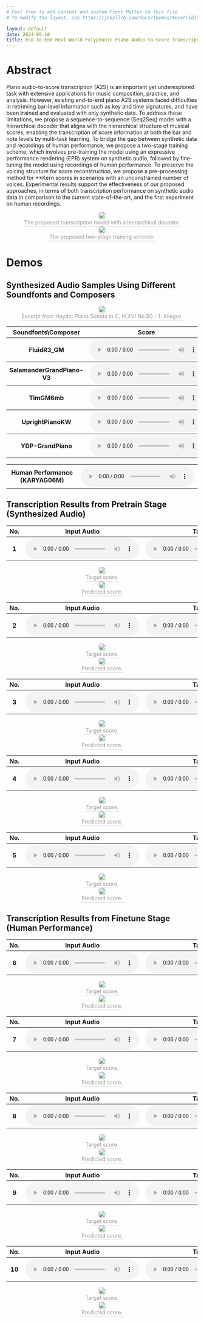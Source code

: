 ```yaml
---
# Feel free to add content and custom Front Matter to this file.
# To modify the layout, see https://jekyllrb.com/docs/themes/#overriding-theme-defaults

layout: default
date: 2024-05-10
title: End-to-End Real-World Polyphonic Piano Audio-to-Score Transcription with Hierarchical Decoding
---
```


# Abstract

Piano audio-to-score transcription (A2S) is an important yet underexplored task with extensive applications for music composition, practice, and analysis. However, existing end-to-end piano A2S systems faced difficulties in retrieving bar-level information such as key and time signatures, and have been trained and evaluated with only synthetic data. To address these limitations, we propose a sequence-to-sequence (Seq2Seq) model with a hierarchical decoder that aligns with the hierarchical structure of musical scores, enabling the transcription of score information at both the bar and note levels by multi-task learning. To bridge the gap between synthetic data and recordings of human performance, we propose a two-stage training scheme, which involves pre-training the model using an expressive performance rendering (EPR) system on synthetic audio, followed by fine-tuning the model using recordings of human performance. To preserve the voicing structure for score reconstruction, we propose a pre-processing method for **Kern scores in scenarios with an unconstrained number of voices. Experimental results support the effectiveness of our proposed approaches, in terms of both transcription performance on synthetic audio data in comparison to the current state-of-the-art, and the first experiment on human recordings.

<center>
    <img style="border-radius: 0.3125em;
    box-shadow: 0 2px 4px 0 rgba(34,36,38,.12),0 2px 10px 0 rgba(34,36,38,.08);" 
    src="static/img/model_architecture.png">
    <br>
    <div style="color:orange; border-bottom: 1px solid #d9d9d9;
    display: inline-block;
    color: #999;
    padding: 2px;">The proposed transcription model with a hierarchical decoder.</div>
</center>

<center>
    <img style="border-radius: 0.3125em;
    box-shadow: 0 2px 4px 0 rgba(34,36,38,.12),0 2px 10px 0 rgba(34,36,38,.08);" 
    src="static/img/training_scheme.png">
    <br>
    <div style="color:orange; border-bottom: 1px solid #d9d9d9;
    display: inline-block;
    color: #999;
    padding: 2px;">The proposed two-stage training scheme.</div>
</center>

# Demos

## Synthesized Audio Samples Using Different Soundfonts and Composers

<center>
    <img style="border-radius: 0.3125em;
    box-shadow: 0 2px 4px 0 rgba(34,36,38,.12),0 2px 10px 0 rgba(34,36,38,.08);" 
    src="static/img/audio_sample/score.svg">
    <br>
    <div style="color:orange; border-bottom: 1px solid #d9d9d9;
    display: inline-block;
    color: #999;
    padding: 2px;">Excerpt from Haydn: Piano Sonata in C, H.XVI No.50 - 1. Allegro.</div>
</center>

<table>
    <tr>
        <th>Soundfonts\Composer</th>
        <th>Score</th>
        <th>Bach</th>
        <th>Mozart</th>
        <th>Chopin</th>
    </tr>
    <tr>
        <th>FluidR3_GM</th>
        <th><audio controls><source src="static/audio/audio_sample/score~FluidR3_GM.wav" type="audio/wav"></audio></th>
        <th><audio controls><source src="static/audio/audio_sample/Bach~FluidR3_GM.wav" type="audio/wav"></audio></th>
        <th><audio controls><source src="static/audio/audio_sample/Mozart~FluidR3_GM.wav" type="audio/wav"></audio></th>
        <th><audio controls><source src="static/audio/audio_sample/Chopin~FluidR3_GM.wav" type="audio/wav"></audio></th>
    </tr>
    <tr>
        <th>SalamanderGrandPiano-V3</th>
        <th><audio controls><source src="static/audio/audio_sample/score~SalamanderGrandPiano-V3+20200602.wav" type="audio/wav"></audio></th>
        <th><audio controls><source src="static/audio/audio_sample/Bach~SalamanderGrandPiano-V3+20200602.wav" type="audio/wav"></audio></th>
        <th><audio controls><source src="static/audio/audio_sample/Mozart~SalamanderGrandPiano-V3+20200602.wav" type="audio/wav"></audio></th>
        <th><audio controls><source src="static/audio/audio_sample/Chopin~SalamanderGrandPiano-V3+20200602.wav" type="audio/wav"></audio></th>
    </tr>
    <tr>
        <th>TimGM6mb</th>
        <th><audio controls><source src="static/audio/audio_sample/score~TimGM6mb.wav" type="audio/wav"></audio></th>
        <th><audio controls><source src="static/audio/audio_sample/Bach~TimGM6mb.wav" type="audio/wav"></audio></th>
        <th><audio controls><source src="static/audio/audio_sample/Mozart~TimGM6mb.wav" type="audio/wav"></audio></th>
        <th><audio controls><source src="static/audio/audio_sample/Chopin~TimGM6mb.wav" type="audio/wav"></audio></th>
    </tr>
    <tr>
        <th>UprightPianoKW</th>
        <th><audio controls><source src="static/audio/audio_sample/score~UprightPianoKW-20220221.wav" type="audio/wav"></audio></th>
        <th><audio controls><source src="static/audio/audio_sample/Bach~UprightPianoKW-20220221.wav" type="audio/wav"></audio></th>
        <th><audio controls><source src="static/audio/audio_sample/Mozart~UprightPianoKW-20220221.wav" type="audio/wav"></audio></th>
        <th><audio controls><source src="static/audio/audio_sample/Chopin~UprightPianoKW-20220221.wav" type="audio/wav"></audio></th>
    </tr>
    <tr>
        <th>YDP-GrandPiano</th>
        <th><audio controls><source src="static/audio/audio_sample/score~YDP-GrandPiano-20160804.wav" type="audio/wav"></audio></th>
        <th><audio controls><source src="static/audio/audio_sample/Bach~YDP-GrandPiano-20160804.wav" type="audio/wav"></audio></th>
        <th><audio controls><source src="static/audio/audio_sample/Mozart~YDP-GrandPiano-20160804.wav" type="audio/wav"></audio></th>
        <th><audio controls><source src="static/audio/audio_sample/Chopin~YDP-GrandPiano-20160804.wav" type="audio/wav"></audio></th>
    </tr>
</table>

<table>
    <tr>
        <th>Human Performance (KARYAG06M)</th>
        <th><audio controls><source src="static/audio/audio_sample/human.wav" type="audio/wav"></audio></th>
    </tr>
</table>

## Transcription Results from Pretrain Stage (Synthesized Audio)

<table>
    <tr>
        <th>No.</th>
        <th>Input Audio</th>
        <th>Target</th>
        <th>Prediction</th>
    </tr>
    <tr>
        <th>1</th>
        <th><audio controls><source src="static/audio/pretrain/0/input.wav" type="audio/wav"></audio></th>
        <th><audio controls><source src="static/audio/pretrain/0/target.wav" type="audio/wav"></audio></th>
        <th><audio controls><source src="static/audio/pretrain/0/pred.wav" type="audio/wav"></audio></th>
    </tr>
</table>

<center>
    <img style="border-radius: 0.3125em;
    box-shadow: 0 2px 4px 0 rgba(34,36,38,.12),0 2px 10px 0 rgba(34,36,38,.08);" 
    src="static/img/pretrain/0/target.svg">
    <br>
    <div style="color:orange; border-bottom: 1px solid #d9d9d9;
    display: inline-block;
    color: #999;
    padding: 2px;">Target score.</div>
</center>

<center>
    <img style="border-radius: 0.3125em;
    box-shadow: 0 2px 4px 0 rgba(34,36,38,.12),0 2px 10px 0 rgba(34,36,38,.08);" 
    src="static/img/pretrain/0/pred.svg">
    <br>
    <div style="color:orange; border-bottom: 1px solid #d9d9d9;
    display: inline-block;
    color: #999;
    padding: 2px;">Predicted score.</div>
</center>

<table>
    <tr>
        <th>No.</th>
        <th>Input Audio</th>
        <th>Target</th>
        <th>Prediction</th>
    </tr>
    <tr>
        <th>2</th>
        <th><audio controls><source src="static/audio/pretrain/1/input.wav" type="audio/wav"></audio></th>
        <th><audio controls><source src="static/audio/pretrain/1/target.wav" type="audio/wav"></audio></th>
        <th><audio controls><source src="static/audio/pretrain/1/pred.wav" type="audio/wav"></audio></th>
    </tr>
</table>

<center>
    <img style="border-radius: 0.3125em;
    box-shadow: 0 2px 4px 0 rgba(34,36,38,.12),0 2px 10px 0 rgba(34,36,38,.08);" 
    src="static/img/pretrain/1/target.svg">
    <br>
    <div style="color:orange; border-bottom: 1px solid #d9d9d9;
    display: inline-block;
    color: #999;
    padding: 2px;">Target score.</div>
</center>

<center>
    <img style="border-radius: 0.3125em;
    box-shadow: 0 2px 4px 0 rgba(34,36,38,.12),0 2px 10px 0 rgba(34,36,38,.08);" 
    src="static/img/pretrain/1/pred.svg">
    <br>
    <div style="color:orange; border-bottom: 1px solid #d9d9d9;
    display: inline-block;
    color: #999;
    padding: 2px;">Predicted score.</div>
</center>


<table>
    <tr>
        <th>No.</th>
        <th>Input Audio</th>
        <th>Target</th>
        <th>Prediction</th>
    </tr>
    <tr>
        <th>3</th>
        <th><audio controls><source src="static/audio/pretrain/2/input.wav" type="audio/wav"></audio></th>
        <th><audio controls><source src="static/audio/pretrain/2/target.wav" type="audio/wav"></audio></th>
        <th><audio controls><source src="static/audio/pretrain/2/pred.wav" type="audio/wav"></audio></th>
    </tr>
</table>

<center>
    <img style="border-radius: 0.3125em;
    box-shadow: 0 2px 4px 0 rgba(34,36,38,.12),0 2px 10px 0 rgba(34,36,38,.08);" 
    src="static/img/pretrain/2/target.svg">
    <br>
    <div style="color:orange; border-bottom: 1px solid #d9d9d9;
    display: inline-block;
    color: #999;
    padding: 2px;">Target score.</div>
</center>

<center>
    <img style="border-radius: 0.3125em;
    box-shadow: 0 2px 4px 0 rgba(34,36,38,.12),0 2px 10px 0 rgba(34,36,38,.08);" 
    src="static/img/pretrain/2/pred.svg">
    <br>
    <div style="color:orange; border-bottom: 1px solid #d9d9d9;
    display: inline-block;
    color: #999;
    padding: 2px;">Predicted score.</div>
</center>


<table>
    <tr>
        <th>No.</th>
        <th>Input Audio</th>
        <th>Target</th>
        <th>Prediction</th>
    </tr>
    <tr>
        <th>4</th>
        <th><audio controls><source src="static/audio/pretrain/3/input.wav" type="audio/wav"></audio></th>
        <th><audio controls><source src="static/audio/pretrain/3/target.wav" type="audio/wav"></audio></th>
        <th><audio controls><source src="static/audio/pretrain/3/pred.wav" type="audio/wav"></audio></th>
    </tr>
</table>

<center>
    <img style="border-radius: 0.3125em;
    box-shadow: 0 2px 4px 0 rgba(34,36,38,.12),0 2px 10px 0 rgba(34,36,38,.08);" 
    src="static/img/pretrain/3/target.svg">
    <br>
    <div style="color:orange; border-bottom: 1px solid #d9d9d9;
    display: inline-block;
    color: #999;
    padding: 2px;">Target score.</div>
</center>

<center>
    <img style="border-radius: 0.3125em;
    box-shadow: 0 2px 4px 0 rgba(34,36,38,.12),0 2px 10px 0 rgba(34,36,38,.08);" 
    src="static/img/pretrain/3/pred.svg">
    <br>
    <div style="color:orange; border-bottom: 1px solid #d9d9d9;
    display: inline-block;
    color: #999;
    padding: 2px;">Predicted score.</div>
</center>


<table>
    <tr>
        <th>No.</th>
        <th>Input Audio</th>
        <th>Target</th>
        <th>Prediction</th>
    </tr>
    <tr>
        <th>5</th>
        <th><audio controls><source src="static/audio/pretrain/4/input.wav" type="audio/wav"></audio></th>
        <th><audio controls><source src="static/audio/pretrain/4/target.wav" type="audio/wav"></audio></th>
        <th><audio controls><source src="static/audio/pretrain/4/pred.wav" type="audio/wav"></audio></th>
    </tr>
</table>

<center>
    <img style="border-radius: 0.3125em;
    box-shadow: 0 2px 4px 0 rgba(34,36,38,.12),0 2px 10px 0 rgba(34,36,38,.08);" 
    src="static/img/pretrain/4/target.svg">
    <br>
    <div style="color:orange; border-bottom: 1px solid #d9d9d9;
    display: inline-block;
    color: #999;
    padding: 2px;">Target score.</div>
</center>

<center>
    <img style="border-radius: 0.3125em;
    box-shadow: 0 2px 4px 0 rgba(34,36,38,.12),0 2px 10px 0 rgba(34,36,38,.08);" 
    src="static/img/pretrain/4/pred.svg">
    <br>
    <div style="color:orange; border-bottom: 1px solid #d9d9d9;
    display: inline-block;
    color: #999;
    padding: 2px;">Predicted score.</div>
</center>


## Transcription Results from Finetune Stage (Human Performance)

<table>
    <tr>
        <th>No.</th>
        <th>Input Audio</th>
        <th>Target</th>
        <th>Prediction</th>
    </tr>
    <tr>
        <th>6</th>
        <th><audio controls><source src="static/audio/finetune/0/input.wav" type="audio/wav"></audio></th>
        <th><audio controls><source src="static/audio/finetune/0/target.wav" type="audio/wav"></audio></th>
        <th><audio controls><source src="static/audio/finetune/0/pred.wav" type="audio/wav"></audio></th>
    </tr>
</table>

<center>
    <img style="border-radius: 0.3125em;
    box-shadow: 0 2px 4px 0 rgba(34,36,38,.12),0 2px 10px 0 rgba(34,36,38,.08);" 
    src="static/img/finetune/0/target.svg">
    <br>
    <div style="color:orange; border-bottom: 1px solid #d9d9d9;
    display: inline-block;
    color: #999;
    padding: 2px;">Target score.</div>
</center>

<center>
    <img style="border-radius: 0.3125em;
    box-shadow: 0 2px 4px 0 rgba(34,36,38,.12),0 2px 10px 0 rgba(34,36,38,.08);" 
    src="static/img/finetune/0/pred.svg">
    <br>
    <div style="color:orange; border-bottom: 1px solid #d9d9d9;
    display: inline-block;
    color: #999;
    padding: 2px;">Predicted score.</div>
</center>

<table>
    <tr>
        <th>No.</th>
        <th>Input Audio</th>
        <th>Target</th>
        <th>Prediction</th>
    </tr>
    <tr>
        <th>7</th>
        <th><audio controls><source src="static/audio/finetune/1/input.wav" type="audio/wav"></audio></th>
        <th><audio controls><source src="static/audio/finetune/1/target.wav" type="audio/wav"></audio></th>
        <th><audio controls><source src="static/audio/finetune/1/pred.wav" type="audio/wav"></audio></th>
    </tr>
</table>

<center>
    <img style="border-radius: 0.3125em;
    box-shadow: 0 2px 4px 0 rgba(34,36,38,.12),0 2px 10px 0 rgba(34,36,38,.08);" 
    src="static/img/finetune/1/target.svg">
    <br>
    <div style="color:orange; border-bottom: 1px solid #d9d9d9;
    display: inline-block;
    color: #999;
    padding: 2px;">Target score.</div>
</center>

<center>
    <img style="border-radius: 0.3125em;
    box-shadow: 0 2px 4px 0 rgba(34,36,38,.12),0 2px 10px 0 rgba(34,36,38,.08);" 
    src="static/img/finetune/1/pred.svg">
    <br>
    <div style="color:orange; border-bottom: 1px solid #d9d9d9;
    display: inline-block;
    color: #999;
    padding: 2px;">Predicted score.</div>
</center>

<table>
    <tr>
        <th>No.</th>
        <th>Input Audio</th>
        <th>Target</th>
        <th>Prediction</th>
    </tr>
    <tr>
        <th>8</th>
        <th><audio controls><source src="static/audio/finetune/2/input.wav" type="audio/wav"></audio></th>
        <th><audio controls><source src="static/audio/finetune/2/target.wav" type="audio/wav"></audio></th>
        <th><audio controls><source src="static/audio/finetune/2/pred.wav" type="audio/wav"></audio></th>
    </tr>
</table>

<center>
    <img style="border-radius: 0.3125em;
    box-shadow: 0 2px 4px 0 rgba(34,36,38,.12),0 2px 10px 0 rgba(34,36,38,.08);" 
    src="static/img/finetune/2/target.svg">
    <br>
    <div style="color:orange; border-bottom: 1px solid #d9d9d9;
    display: inline-block;
    color: #999;
    padding: 2px;">Target score.</div>
</center>

<center>
    <img style="border-radius: 0.3125em;
    box-shadow: 0 2px 4px 0 rgba(34,36,38,.12),0 2px 10px 0 rgba(34,36,38,.08);" 
    src="static/img/finetune/2/pred.svg">
    <br>
    <div style="color:orange; border-bottom: 1px solid #d9d9d9;
    display: inline-block;
    color: #999;
    padding: 2px;">Predicted score.</div>
</center>

<table>
    <tr>
        <th>No.</th>
        <th>Input Audio</th>
        <th>Target</th>
        <th>Prediction</th>
    </tr>
    <tr>
        <th>9</th>
        <th><audio controls><source src="static/audio/finetune/3/input.wav" type="audio/wav"></audio></th>
        <th><audio controls><source src="static/audio/finetune/3/target.wav" type="audio/wav"></audio></th>
        <th><audio controls><source src="static/audio/finetune/3/pred.wav" type="audio/wav"></audio></th>
    </tr>
</table>

<center>
    <img style="border-radius: 0.3125em;
    box-shadow: 0 2px 4px 0 rgba(34,36,38,.12),0 2px 10px 0 rgba(34,36,38,.08);" 
    src="static/img/finetune/3/target.svg">
    <br>
    <div style="color:orange; border-bottom: 1px solid #d9d9d9;
    display: inline-block;
    color: #999;
    padding: 2px;">Target score.</div>
</center>

<center>
    <img style="border-radius: 0.3125em;
    box-shadow: 0 2px 4px 0 rgba(34,36,38,.12),0 2px 10px 0 rgba(34,36,38,.08);" 
    src="static/img/finetune/3/pred.svg">
    <br>
    <div style="color:orange; border-bottom: 1px solid #d9d9d9;
    display: inline-block;
    color: #999;
    padding: 2px;">Predicted score.</div>
</center>

<table>
    <tr>
        <th>No.</th>
        <th>Input Audio</th>
        <th>Target</th>
        <th>Prediction</th>
    </tr>
    <tr>
        <th>10</th>
        <th><audio controls><source src="static/audio/finetune/4/input.wav" type="audio/wav"></audio></th>
        <th><audio controls><source src="static/audio/finetune/4/target.wav" type="audio/wav"></audio></th>
        <th><audio controls><source src="static/audio/finetune/4/pred.wav" type="audio/wav"></audio></th>
    </tr>
</table>

<center>
    <img style="border-radius: 0.3125em;
    box-shadow: 0 2px 4px 0 rgba(34,36,38,.12),0 2px 10px 0 rgba(34,36,38,.08);" 
    src="static/img/finetune/4/target.svg">
    <br>
    <div style="color:orange; border-bottom: 1px solid #d9d9d9;
    display: inline-block;
    color: #999;
    padding: 2px;">Target score.</div>
</center>

<center>
    <img style="border-radius: 0.3125em;
    box-shadow: 0 2px 4px 0 rgba(34,36,38,.12),0 2px 10px 0 rgba(34,36,38,.08);" 
    src="static/img/finetune/4/pred.svg">
    <br>
    <div style="color:orange; border-bottom: 1px solid #d9d9d9;
    display: inline-block;
    color: #999;
    padding: 2px;">Predicted score.</div>
</center>